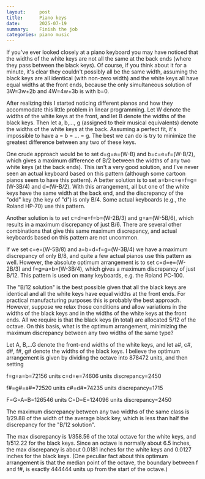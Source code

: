 ```yaml
---
layout:     post
title:      Piano keys
date:       2025-07-19
summary:    Finish the job
categories: piano music
---
```

If you've ever looked closely at a piano keyboard you may have 
noticed that the widths of the white keys are not all the same 
at the back ends (where they pass between the black keys).  Of 
course, if you think about it for a minute, it's clear they 
couldn't possibly all be the same width, assuming the black keys 
are all identical (with non-zero width) and the white keys all 
have equal widths at the front ends, because the only simultaneous
solution of 3W=3w+2b and 4W=4w+3b is with b=0.

After realizing this I started noticing different pianos and how 
they accommodate this little problem in linear programming.  Let W 
denote the widths of the white keys at the front, and let B denote 
the widths of the black keys.  Then let a, b,..., g (assigned to 
their musical equivalents) denote the widths of the white keys 
at the back.  Assuming a perfect fit, it's impossible to have 
a = b = ... = g.  The best we can do is try to minimize the 
greatest difference between any two of these keys.

One crude approach would be to set d=g=a=(W-B) and b=c=e=f=(W-B/2), 
which gives a maximum difference of B/2 between the widths of any 
two white keys (at the back ends).  This isn't a very good solution, 
and I've never seen an actual keyboard based on this pattern 
(although some cartoon pianos seem to have this pattern).  A better 
solution is to set a=b=c=e=f=g=(W-3B/4) and d=(W-B/2).  With this 
arrangement, all but one of the white keys have the same width at 
the back end, and the discrepancy of the "odd" key (the key of "d") 
is only B/4.  Some actual keyboards (e.g., the Roland HP-70) use 
this pattern.

Another solution is to set c=d=e=f=b=(W-2B/3) and g=a=(W-5B/6), 
which results in a maximum discrepancy of just B/6.  There are 
several other combinations that give this same maximum discrepancy, 
and actual keyboards based on this pattern are not uncommon.

If we set c=e=(W-5B/8) and a=b=d=f=g=(W-3B/4) we have a maximum 
discrepancy of only B/8, and quite a few actual pianos use this 
pattern as well.  However, the absolute optimum arrangement is to 
set c=d=e=(W-2B/3) and f=g=a=b=(W-3B/4), which gives a maximum 
discrepancy of just B/12.  This pattern is used on many keyboards, 
e.g. the Roland PC-100.

The "B/12 solution" is the best possible given that all the black keys 
are identical and all the white keys have equal widths at the front 
ends.  For practical manufacturing purposes this is probably the 
best approach.  However, suppose we relax those conditions and allow 
variations in the widths of the black keys and in the widths of the 
white keys at the front ends.  All we require is that the black 
keys (in total) are allocated 5/12 of the octave.  On this basis, 
what is the optimum arrangement, minimizing the maximum discrepancy 
between any two widths of the same type?

Let A, B,...G denote the front-end widths of the white keys, and 
let a#, c#, d#, f#, g# denote the widths of the black keys.  I 
believe the optimum arrangement is given by dividing the octave 
into 878472 units, and then setting

 f=g=a=b=72156 units      c=d=e=74606 units      discrepancy=2450

 f#=g#=a#=72520 units     c#=d#=74235 units      discrepancy=1715

 F=G=A=B=126546 units     C=D=E=124096 units     discrepancy=2450

The maximum discrepancy between any two widths of the same class is 
1/29.88 of the width of the average black key, which is less than 
half the discrepancy for the "B/12 solution".  

The max discrepancy is 1/358.56 of the total octave for the white 
keys, and 1/512.22 for the black keys.  Since an octave is normally 
about 6.5 inches, the max discrepancy is about 0.0181 inches for the 
white keys and 0.0127 inches for the black keys.  (One peculiar fact 
about this optimum arrangement is that the median point of the octave, 
the boundary between f and f#, is exactly 444444 units up from the 
start of the octave.)
